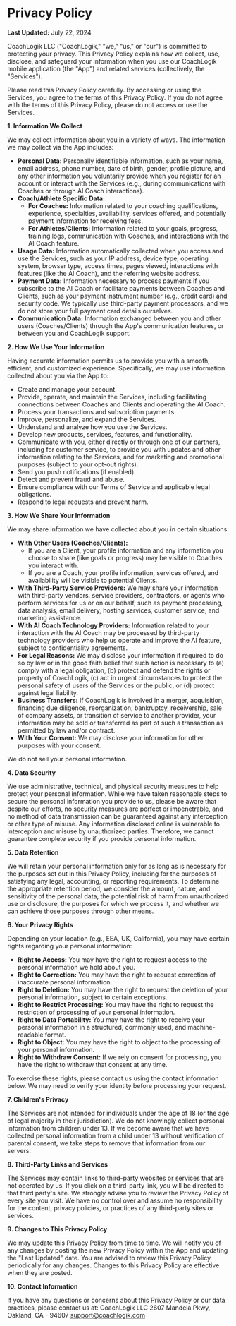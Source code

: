 # Privacy Policy

**Last Updated:** July 22, 2024

CoachLogik LLC ("CoachLogik," "we," "us," or "our") is committed to protecting your privacy. This Privacy Policy explains how we collect, use, disclose, and safeguard your information when you use our CoachLogik mobile application (the "App") and related services (collectively, the "Services").

Please read this Privacy Policy carefully. By accessing or using the Services, you agree to the terms of this Privacy Policy. If you do not agree with the terms of this Privacy Policy, please do not access or use the Services.

**1. Information We Collect**

We may collect information about you in a variety of ways. The information we may collect via the App includes:

- **Personal Data:** Personally identifiable information, such as your name, email address, phone number, date of birth, gender, profile picture, and any other information you voluntarily provide when you register for an account or interact with the Services (e.g., during communications with Coaches or through AI Coach interactions).
- **Coach/Athlete Specific Data:**
  - **For Coaches:** Information related to your coaching qualifications, experience, specialties, availability, services offered, and potentially payment information for receiving fees.
  - **For Athletes/Clients:** Information related to your goals, progress, training logs, communication with Coaches, and interactions with the AI Coach feature.
- **Usage Data:** Information automatically collected when you access and use the Services, such as your IP address, device type, operating system, browser type, access times, pages viewed, interactions with features (like the AI Coach), and the referring website address.
- **Payment Data:** Information necessary to process payments if you subscribe to the AI Coach or facilitate payments between Coaches and Clients, such as your payment instrument number (e.g., credit card) and security code. We typically use third-party payment processors, and we do not store your full payment card details ourselves.
- **Communication Data:** Information exchanged between you and other users (Coaches/Clients) through the App's communication features, or between you and CoachLogik support.

**2. How We Use Your Information**

Having accurate information permits us to provide you with a smooth, efficient, and customized experience. Specifically, we may use information collected about you via the App to:

- Create and manage your account.
- Provide, operate, and maintain the Services, including facilitating connections between Coaches and Clients and operating the AI Coach.
- Process your transactions and subscription payments.
- Improve, personalize, and expand the Services.
- Understand and analyze how you use the Services.
- Develop new products, services, features, and functionality.
- Communicate with you, either directly or through one of our partners, including for customer service, to provide you with updates and other information relating to the Services, and for marketing and promotional purposes (subject to your opt-out rights).
- Send you push notifications (if enabled).
- Detect and prevent fraud and abuse.
- Ensure compliance with our Terms of Service and applicable legal obligations.
- Respond to legal requests and prevent harm.

**3. How We Share Your Information**

We may share information we have collected about you in certain situations:

- **With Other Users (Coaches/Clients):**
  - If you are a Client, your profile information and any information you choose to share (like goals or progress) may be visible to Coaches you interact with.
  - If you are a Coach, your profile information, services offered, and availability will be visible to potential Clients.
- **With Third-Party Service Providers:** We may share your information with third-party vendors, service providers, contractors, or agents who perform services for us or on our behalf, such as payment processing, data analysis, email delivery, hosting services, customer service, and marketing assistance.
- **With AI Coach Technology Providers:** Information related to your interaction with the AI Coach may be processed by third-party technology providers who help us operate and improve the AI feature, subject to confidentiality agreements.
- **For Legal Reasons:** We may disclose your information if required to do so by law or in the good faith belief that such action is necessary to (a) comply with a legal obligation, (b) protect and defend the rights or property of CoachLogik, (c) act in urgent circumstances to protect the personal safety of users of the Services or the public, or (d) protect against legal liability.
- **Business Transfers:** If CoachLogik is involved in a merger, acquisition, financing due diligence, reorganization, bankruptcy, receivership, sale of company assets, or transition of service to another provider, your information may be sold or transferred as part of such a transaction as permitted by law and/or contract.
- **With Your Consent:** We may disclose your information for other purposes with your consent.

We do not sell your personal information.

**4. Data Security**

We use administrative, technical, and physical security measures to help protect your personal information. While we have taken reasonable steps to secure the personal information you provide to us, please be aware that despite our efforts, no security measures are perfect or impenetrable, and no method of data transmission can be guaranteed against any interception or other type of misuse. Any information disclosed online is vulnerable to interception and misuse by unauthorized parties. Therefore, we cannot guarantee complete security if you provide personal information.

**5. Data Retention**

We will retain your personal information only for as long as is necessary for the purposes set out in this Privacy Policy, including for the purposes of satisfying any legal, accounting, or reporting requirements. To determine the appropriate retention period, we consider the amount, nature, and sensitivity of the personal data, the potential risk of harm from unauthorized use or disclosure, the purposes for which we process it, and whether we can achieve those purposes through other means.

**6. Your Privacy Rights**

Depending on your location (e.g., EEA, UK, California), you may have certain rights regarding your personal information:

- **Right to Access:** You may have the right to request access to the personal information we hold about you.
- **Right to Correction:** You may have the right to request correction of inaccurate personal information.
- **Right to Deletion:** You may have the right to request the deletion of your personal information, subject to certain exceptions.
- **Right to Restrict Processing:** You may have the right to request the restriction of processing of your personal information.
- **Right to Data Portability:** You may have the right to receive your personal information in a structured, commonly used, and machine-readable format.
- **Right to Object:** You may have the right to object to the processing of your personal information.
- **Right to Withdraw Consent:** If we rely on consent for processing, you have the right to withdraw that consent at any time.

To exercise these rights, please contact us using the contact information below. We may need to verify your identity before processing your request.

**7. Children's Privacy**

The Services are not intended for individuals under the age of 18 (or the age of legal majority in their jurisdiction). We do not knowingly collect personal information from children under 13. If we become aware that we have collected personal information from a child under 13 without verification of parental consent, we take steps to remove that information from our servers.

**8. Third-Party Links and Services**

The Services may contain links to third-party websites or services that are not operated by us. If you click on a third-party link, you will be directed to that third party's site. We strongly advise you to review the Privacy Policy of every site you visit. We have no control over and assume no responsibility for the content, privacy policies, or practices of any third-party sites or services.

**9. Changes to This Privacy Policy**

We may update this Privacy Policy from time to time. We will notify you of any changes by posting the new Privacy Policy within the App and updating the "Last Updated" date. You are advised to review this Privacy Policy periodically for any changes. Changes to this Privacy Policy are effective when they are posted.

**10. Contact Information**

If you have any questions or concerns about this Privacy Policy or our data practices, please contact us at:
CoachLogik LLC
2607 Mandela Pkwy,
Oakland, CA - 94607
support@coachlogik.com
